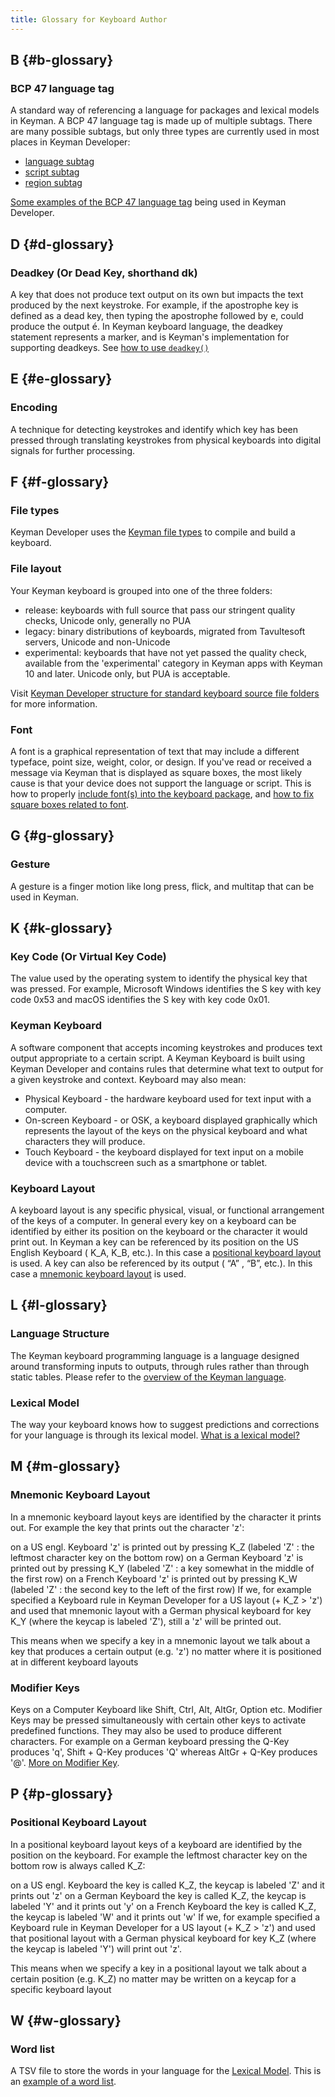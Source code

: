 ```yaml
---
title: Glossary for Keyboard Author 
---
```


## B {#b-glossary}

### BCP 47 language tag
A standard way of referencing a language for packages and lexical models in Keyman. A BCP 47 language tag is made up of multiple subtags. There are many possible subtags, but only three types are currently used in most places in Keyman Developer:
* [language subtag](../../current-version/reference/bcp-47#toc-the-language-subtag)
* [script subtag](../../current-version/reference/bcp-47#toc-the-script-subtag)
* [region subtag](../../current-version/reference/bcp-47#toc-the-region-subtag)

[Some examples of the BCP 47 language tag](../../current-version/reference/bcp-47) being used in Keyman Developer.

## D {#d-glossary}

### Deadkey (Or Dead Key, shorthand dk)
A key that does not produce text output on its own but impacts the text produced by the next keystroke. For example, if the apostrophe key is defined as a dead key, then typing the apostrophe followed by <kbd>e</kbd>, could produce the output <kbd>é</kbd>.
In Keyman keyboard language, the deadkey statement represents a marker, and is Keyman's implementation for supporting deadkeys.
See [how to use `deadkey()`](../reference/deadkey)

## E {#e-glossary}

### Encoding
A technique for detecting keystrokes and identify which key has been pressed through translating keystrokes from physical keyboards into digital signals for further processing.

## F {#f-glossary}

### File types
Keyman Developer uses the [Keyman file types](../../current-version/reference/file-types/) to compile and build a keyboard.

### File layout
Your Keyman keyboard is grouped into one of the three folders:
* release: keyboards with full source that pass our stringent quality checks, Unicode only, generally no PUA
* legacy: binary distributions of keyboards, migrated from Tavultesoft servers, Unicode and non-Unicode
* experimental: keyboards that have not yet passed the quality check, available from the 'experimental' category in Keyman apps with Keyman 10 and later. Unicode only, but PUA is acceptable.

Visit [Keyman Developer structure for standard keyboard source file folders](../../current-version/reference/file-layout) for more information.

### Font
A font is a graphical representation of text that may include a different typeface, point size, weight, color, or design. If you've read or received a message via Keyman that is displayed as square boxes, the most likely cause is that your device does not support the language or script. This is how to properly [include font(s) into the keyboard package](../../keyboards/github/step-2#toc-including-fonts-in-your-keyboard-package), and [how to fix square boxes related to font](https://keyman.com/fonts/).

## G {#g-glossary}

### Gesture
A gesture is a finger motion like long press, flick, and multitap that can be used in Keyman.

## K {#k-glossary}

### Key Code (Or Virtual Key Code)
The value used by the operating system to identify the physical key that was pressed. For example, Microsoft Windows identifies the S key with key code 0x53 and macOS identifies the S key with key code 0x01.

### Keyman Keyboard
A software component that accepts incoming keystrokes and produces text output appropriate to a certain script. A Keyman Keyboard is built using Keyman Developer and contains rules that determine what text to output for a given keystroke and context. Keyboard may also mean:
* Physical Keyboard - the hardware keyboard used for text input with a computer.
* On-screen Keyboard - or OSK, a keyboard displayed graphically which represents the layout of the keys on the physical keyboard and what characters they will produce.
* Touch Keyboard - the keyboard displayed for text input on a mobile device with a touchscreen such as a smartphone or tablet.

### Keyboard Layout
A keyboard layout is any specific physical, visual, or functional arrangement of the keys of a computer. In general every key on a keyboard can be identified by either its position on the keyboard or the character it would print out. In Keyman a key can be referenced by its position on the US English Keyboard ( K_A, K_B, etc.). In this case a [positional keyboard layout](#toc-positional-keyboard-layout) is used. A key can also be referenced by its output ( “A” , “B”, etc.). In this case a [mnemonic keyboard layout](#toc-mnemonic-keyboard-layout) is used.

## L {#l-glossary}

### Language Structure
The Keyman keyboard programming language is a language designed around transforming inputs to outputs, through rules rather than through static tables. Please refer to the [overview of the Keyman language](overview).

### Lexical Model
The way your keyboard knows how to suggest predictions and corrections for your language is through its lexical model. [What is a lexical model?](../../current-version/guides/lexical-models/intro/#toc-what-is-a-lexical-model-)

## M {#m-glossary}

### Mnemonic Keyboard Layout
In a mnemonic keyboard layout keys are identified by the character it prints out. For example the key that prints out the character 'z':

on a US engl. Keyboard 'z' is printed out by pressing K_Z (labeled 'Z' : the leftmost character key on the bottom row)
on a German Keyboard 'z' is printed out by pressing K_Y (labeled 'Z' : a key somewhat in the middle of the first row)
on a French Keyboard 'z' is printed out by pressing K_W (labeled 'Z' : the second key to the left of the first row)
If we, for example specified a Keyboard rule in Keyman Developer for a US layout (+ K_Z  >  'z') and used that mnemonic layout with a German physical keyboard for key K_Y (where the keycap is labeled 'Z'), still a 'z' will be printed out.

This means when we specify a key in a mnemonic layout we talk about a key that produces a certain output (e.g. 'z') no matter where it is positioned at in different keyboard layouts

### Modifier Keys
Keys on a Computer Keyboard like Shift, Ctrl, Alt, AltGr, Option etc. Modifier Keys may be pressed simultaneously with certain other keys to activate predefined functions. They may also be used to produce different characters. For example on a German keyboard pressing the Q-Key produces 'q', Shift + Q-Key produces 'Q' whereas AltGr + Q-Key produces '@'. [More on Modifier Key](../../core/current-version/#toc-glossary).

## P {#p-glossary}

### Positional Keyboard Layout
In a positional keyboard layout keys of a keyboard are identified by the position on the keyboard. For example the leftmost character key on the bottom row is always called K_Z:

on a US engl. Keyboard the key is called K_Z, the keycap is labeled 'Z' and it prints out 'z'
on a German Keyboard the key is called K_Z, the keycap is labeled 'Y' and it prints out 'y'
on a French Keyboard the key is called K_Z, the keycap is labeled 'W' and it prints out 'w'
If we, for example specified a Keyboard rule in Keyman Developer for a US layout (+ K_Z  >  'z') and used that positional layout with a German physical keyboard for key K_Z (where the keycap is labeled 'Y') will print out 'z'.

This means when we specify a key in a positional layout we talk about a certain position (e.g. K_Z) no matter may be written on a keycap for a specific keyboard layout

## W {#w-glossary}

### Word list
A TSV file to store the words in your language for the [Lexical Model](#l-glossary). This is an [example of a word list](../../current-version/guides/lexical-models/tutorial/step-3#toc-example-wordlist).